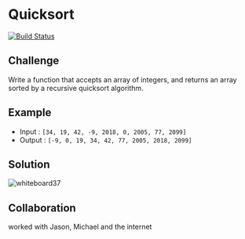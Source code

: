 # Quicksort

[![Build Status](https://travis-ci.com/theidi267/data-structures-and-algorithms.svg?branch=master)](https://travis-ci.com/theidi267/data-structures-and-algorithms)

## Challenge

Write a function that accepts an array of integers, and returns an array sorted by a recursive quicksort algorithm.

## Example

 - Input : ```[34, 19, 42, -9, 2018, 0, 2005, 77, 2099]```
 - Output : ```[-9, 0, 19, 34, 42, 77, 2005, 2018, 2099]```


## Solution

![whiteboard37](assets/whiteboard37.jpg)

## Collaboration

worked with Jason, Michael and the internet
